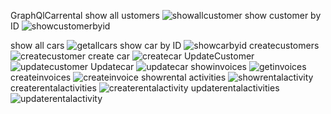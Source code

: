 GraphQlCarrental
show all ustomers
![showallcustomer](https://user-images.githubusercontent.com/32189508/54265973-1fe86d80-457f-11e9-8143-df30fd4e396d.png)
show customer by ID
![showcustomerbyid](https://user-images.githubusercontent.com/32189508/54266757-b0737d80-4580-11e9-91f7-469088fd1e18.png)

show all cars
![getallcars](https://user-images.githubusercontent.com/32189508/54266142-7e155080-457f-11e9-8377-f86dfcfd1b23.png)
show car by ID
![showcarbyid](https://user-images.githubusercontent.com/32189508/54266733-a05b9e00-4580-11e9-9d81-d2085f615f3a.png)
createcustomers
![createcustomer](https://user-images.githubusercontent.com/32189508/54266180-8cfc0300-457f-11e9-9226-a360208e0aae.png)
create car
![createcar](https://user-images.githubusercontent.com/32189508/54266200-94bba780-457f-11e9-874d-5c37fbc88471.png)
UpdateCustomer
![updatecustomer](https://user-images.githubusercontent.com/32189508/54266262-b2890c80-457f-11e9-9319-7f57e7d8f704.png)
Updatecar
![updatecar](https://user-images.githubusercontent.com/32189508/54266529-3ba04380-4580-11e9-9c2c-b3eac99d51bc.png)
showinvoices
![getinvoices](https://user-images.githubusercontent.com/32189508/54266910-f4ff1900-4580-11e9-8128-379cb56b4127.png)
createinvoices
![createinvoice](https://user-images.githubusercontent.com/32189508/54266928-fd575400-4580-11e9-959f-350d304e45c5.png)
showrental activities
![showrentalactivity](https://user-images.githubusercontent.com/32189508/54267028-27a91180-4581-11e9-8022-4287cc3c7b45.png)
createrentalactivities
![createrentalactivity](https://user-images.githubusercontent.com/32189508/54267055-342d6a00-4581-11e9-849e-1d3603172712.png)
updaterentalactivities
![updaterentalactivity](https://user-images.githubusercontent.com/32189508/54267065-3bed0e80-4581-11e9-98ad-157a08598ef2.png)


